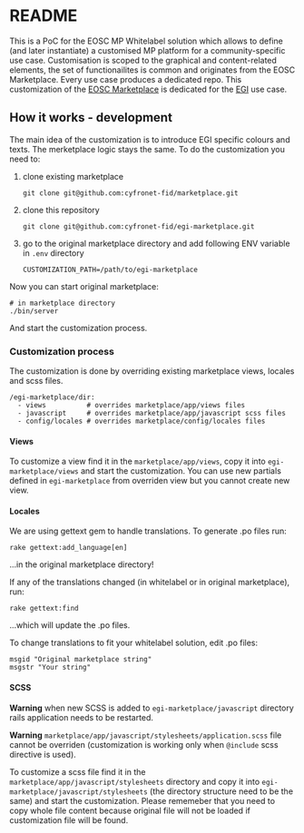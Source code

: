 # README

This is a PoC for the EOSC MP Whitelabel solution which allows to define (and later instantiate) a customised MP platform for a community-specific use case. Customisation is scoped to the graphical and content-related elements, the set of functionailites is common and originates from the EOSC Marketplace. Every use case produces a dedicated repo. This customization of the
[EOSC Marketplace](https://github.com/cyfronet-fid/marketplace) is dedicated for the
[EGI](https://www.egi.eu/) use case. 

## How it works - development

The main idea of the customization is to introduce EGI specific colours and
texts. The merketplace logic stays the same. To do the customization you need
to:
  1. clone existing marketplace
     ```
     git clone git@github.com:cyfronet-fid/marketplace.git
     ```
  1. clone this repository
     ```
     git clone git@github.com:cyfronet-fid/egi-marketplace.git
     ```
  1. go to the original marketplace directory and add following ENV variable in
     `.env` directory
     ```
     CUSTOMIZATION_PATH=/path/to/egi-marketplace
     ```

Now you can start original marketplace:
```
# in marketplace directory
./bin/server
```

And start the customization process.

### Customization process

The customization is done by overriding existing marketplace views, locales and
scss files.
```
/egi-marketplace/dir:
  - views          # overrides marketplace/app/views files
  - javascript     # overrides marketplace/app/javascript scss files
  - config/locales # overrides marketplace/config/locales files
```

#### Views
To customize a view find it in the `marketplace/app/views`, copy it into
`egi-marketplace/views` and start the customization. You can use new partials
defined in `egi-marketplace` from overriden view but you cannot create new view.

#### Locales
We are using gettext gem to handle translations. To generate .po files run:
```
rake gettext:add_language[en]
```
...in the original marketplace directory!

If any of the translations changed (in whitelabel or in original marketplace), run:
```
rake gettext:find
```
...which will update the .po files.

To change translations to fit your whitelabel solution, edit .po files:
```
msgid "Original marketplace string"
msgstr "Your string"
```

#### SCSS
**Warning** when new SCSS is added to `egi-marketplace/javascript` directory
rails application needs to be restarted.

**Warning** `marketplace/app/javascript/stylesheets/application.scss` file
cannot be overriden (customization is working only when `@include` scss
directive is used).

To customize a scss file find it in the `marketplace/app/javascript/stylesheets`
directory and copy it into `egi-marketplace/javascript/stylesheets` (the
directory structure need to be the same) and start the customization. Please
rememeber that you need to copy whole file content because original file will
not be loaded if customization file will be found.
